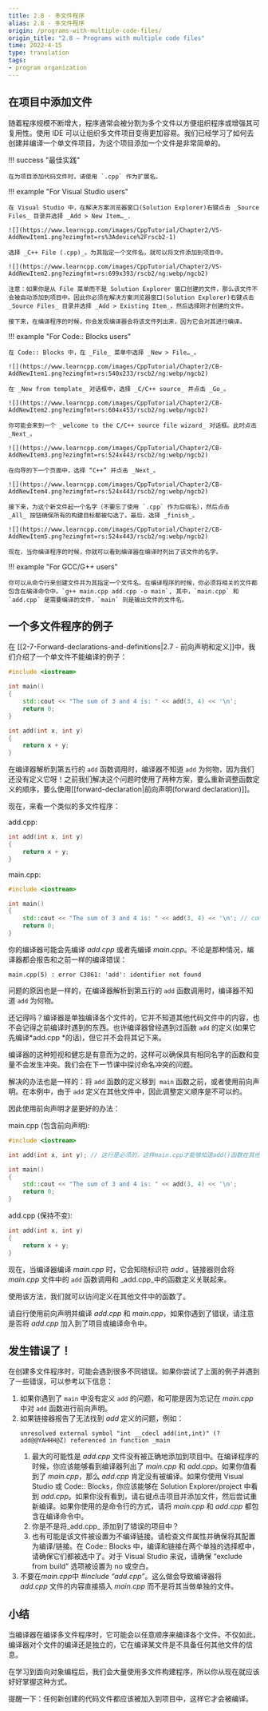 ```yaml
---
title: 2.8 - 多文件程序
alias: 2.8 - 多文件程序
origin: /programs-with-multiple-code-files/
origin_title: "2.8 — Programs with multiple code files"
time: 2022-4-15
type: translation
tags:
- program organization
---
```


## 在项目中添加文件

随着程序规模不断增大，程序通常会被分割为多个文件以方便组织程序或增强其可复用性。使用 IDE 可以让组织多文件项目变得更加容易。我们已经学习了如何去创建并编译一个单文件项目，为这个项目添加一个文件是非常简单的。

!!! success "最佳实践"

    在为项目添加代码文件时，请使用 `.cpp` 作为扩展名。

!!! example "For Visual Studio users"

    在 Visual Studio 中，在解决方案浏览器窗口(Solution Explorer)右键点击 _Source Files_ 目录并选择 _Add > New Item…_.

    ![](https://www.learncpp.com/images/CppTutorial/Chapter2/VS-AddNewItem1.png?ezimgfmt=rs%3Adevice%2Frscb2-1)

    选择 _C++ File (.cpp)_。为其指定一个文件名，就可以将文件添加到项目中。

    ![](https://www.learncpp.com/images/CppTutorial/Chapter2/VS-AddNewItem2.png?ezimgfmt=rs:699x393/rscb2/ng:webp/ngcb2)

    注意：如果你是从 File 菜单而不是 Solution Explorer 窗口创建的文件，那么该文件不会被自动添加到项目中。因此你必须在解决方案浏览器窗口(Solution Explorer)右键点击 _Source Files_ 目录并选择 _Add > Existing Item_，然后选择刚才创建的文件。

    接下来，在编译程序的时候，你会发现编译器会将该文件列出来，因为它会对其进行编译。

!!! example "For Code:: Blocks users"

    在 Code:: Blocks 中，在 _File_ 菜单中选择 _New > File…_。

    ![](https://www.learncpp.com/images/CppTutorial/Chapter2/CB-AddNewItem1.png?ezimgfmt=rs:540x233/rscb2/ng:webp/ngcb2)

    在 _New from template_ 对话框中，选择 _C/C++ source_ 并点击 _Go_。

    ![](https://www.learncpp.com/images/CppTutorial/Chapter2/CB-AddNewItem2.png?ezimgfmt=rs:604x453/rscb2/ng:webp/ngcb2)

    你可能会来到一个 _welcome to the C/C++ source file wizard_ 对话框。此时点击 _Next_。

    ![](https://www.learncpp.com/images/CppTutorial/Chapter2/CB-AddNewItem3.png?ezimgfmt=rs:524x443/rscb2/ng:webp/ngcb2)

    在向导的下一个页面中，选择 “C++” 并点击 _Next_。

    ![](https://www.learncpp.com/images/CppTutorial/Chapter2/CB-AddNewItem4.png?ezimgfmt=rs:524x443/rscb2/ng:webp/ngcb2)

    接下来，为这个新文件起一个名字（不要忘了使用 `.cpp` 作为后缀名），然后点击 _All_ 按钮确保所有的构建目标都被勾选了。最后，选择 _finish_。

    ![](https://www.learncpp.com/images/CppTutorial/Chapter2/CB-AddNewItem5.png?ezimgfmt=rs:524x443/rscb2/ng:webp/ngcb2)

    现在，当你编译程序的时候，你就可以看到编译器在编译时列出了该文件的名字。

!!! example "For GCC/G++ users"

    你可以从命令行来创建文件并为其指定一个文件名。在编译程序的时候，你必须将相关的文件都包含在编译命令中。`g++ main.cpp add.cpp -o main`, 其中，`main.cpp` 和 `add.cpp` 是需要编译的文件，`main` 则是输出文件的文件名。

## 一个多文件程序的例子

在 [[2-7-Forward-declarations-and-definitions|2.7 - 前向声明和定义]]中，我们介绍了一个单文件不能编译的例子：

```cpp
#include <iostream>

int main()
{
    std::cout << "The sum of 3 and 4 is: " << add(3, 4) << '\n';
    return 0;
}

int add(int x, int y)
{
    return x + y;
}
```

在编译器解析到第五行的 `add` 函数调用时，编译器不知道 `add` 为何物，因为我们还没有定义它呀！之前我们解决这个问题时使用了两种方案，要么重新调整函数定义的顺序，要么使用[[forward-declaration|前向声明(forward declaration)]]。

现在，来看一个类似的多文件程序：

add.cpp:

```cpp
int add(int x, int y)
{
    return x + y;
}
```

main.cpp:

```cpp
#include <iostream>

int main()
{
    std::cout << "The sum of 3 and 4 is: " << add(3, 4) << '\n'; // compile error
    return 0;
}
```

你的编译器可能会先编译 *add.cpp* 或者先编译 *main.cpp*。不论是那种情况，编译器都会报告和之前一样的编译错误：

```
main.cpp(5) : error C3861: 'add': identifier not found
```

问题的原因也是一样的，在编译器解析到第五行的 `add` 函数调用时，编译器不知道 `add` 为何物。

还记得吗？编译器是单独编译各个文件的，它并不知道其他代码文件中的内容，也不会记得之前编译时遇到的东西。也许编译器曾经遇到过函数 `add` 的定义(如果它先编译*add.cpp *的话)，但它并不会将其记下来。

编译器的这种短视和健忘是有意而为之的，这样可以确保具有相同名字的函数和变量不会发生冲突。我们会在下一节课中探讨命名冲突的问题。

解决的办法也是一样的：将 `add` 函数的定义移到  `main` 函数之前，或者使用前向声明。在本例中，由于 `add` 定义在其他文件中，因此调整定义顺序是不可以的。

因此使用前向声明才是更好的办法：

main.cpp (包含前向声明):

```cpp hl_lines="3"
#include <iostream>

int add(int x, int y); // 这行是必须的，这样main.cpp才能够知道add()函数在其他文件中定义了

int main()
{
    std::cout << "The sum of 3 and 4 is: " << add(3, 4) << '\n';
    return 0;
}
```

add.cpp (保持不变):

```cpp
int add(int x, int y)
{
    return x + y;
}
```

现在，当编译器编译 _main.cpp_ 时，它会知晓标识符 _add_ 。链接器则会将 *main.cpp* 文件中的 `add` 函数调用和 _add.cpp_中的函数定义关联起来。

使用该方法，我们就可以访问定义在其他文件中的函数了。

请自行使用前向声明并编译 _add.cpp_ 和 _main.cpp_，如果你遇到了错误，请注意是否将 *add.cpp* 加入到了项目或编译命令中。

## 发生错误了！

在创建多文件程序时，可能会遇到很多不同错误。如果你尝试了上面的例子并遇到了一些错误，可以参考以下信息：

1.  如果你遇到了 `main` 中没有定义 `add` 的问题，和可能是因为忘记在 _main.cpp_ 中对 `add` 函数进行前向声明。
2.  如果链接器报告了无法找到 _add_ 定义的问题，例如：
    ```
    unresolved external symbol "int __cdecl add(int,int)" (?add@@YAHHH@Z) referenced in function _main
    ```
    1. 最大的可能性是 _add.cpp_ 文件没有被正确地添加到项目中。在编译程序的时候，你应该能够看到编译器列出了 _main.cpp_ 和 _add.cpp_。如果你值看到了 _main.cpp_，那么 _add.cpp_ 肯定没有被编译。如果你使用 Visual Studio 或 Code:: Blocks，你应该能够在 Solution Explorer/project 中看到 _add.cpp_。如果你没有看到，请右键点击项目并添加文件，然后尝试重新编译。如果你使用的是命令行的方式，请将 _main.cpp_ 和 _add.cpp_ 都包含在编译命令中。
    2. 你是不是将_add.cpp_ 添加到了错误的项目中？
    3. 也有可能是该文件被设置为不编译链接。请检查文件属性并确保将其配置为编译/链接。在 Code:: Blocks 中，编译和链接在两个单独的选择框中，请确保它们都被选中了。对于 Visual Studio 来说，请确保 “exclude from build” 选项被设置为 no 或空白。
3.  不要在*main.cpp*中 _#include “add.cpp”_。这么做会导致编译器将 _add.cpp_ 文件的内容直接插入 _main.cpp_ 而不是将其当做单独的文件。

## 小结

当编译器在编译多文件程序时，它可能会以任意顺序来编译各个文件。不仅如此，编译器对个文件的编译还是独立的，它在编译某文件是不具备任何其他文件的信息。

在学习到面向对象编程后，我们会大量使用多文件构建程序，所以你从现在就应该好好掌握这种方式。

提醒一下：任何新创建的代码文件都应该被加入到项目中，这样它才会被编译。
